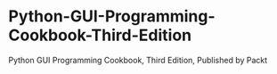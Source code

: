 # Python-GUI-Programming-Cookbook-Third-Edition
Python GUI Programming Cookbook, Third Edition, Published by Packt
